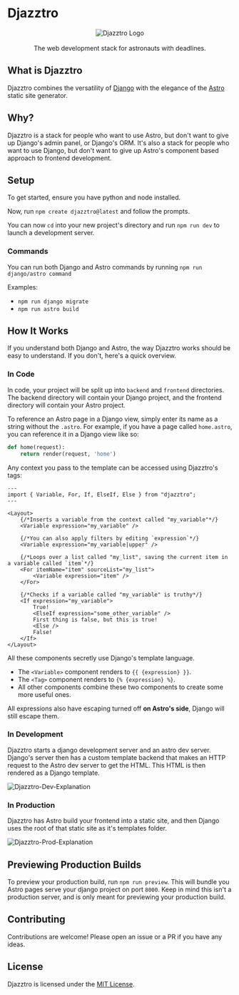 <!-- Disables the inline html warning -->
<!-- markdownlint-disable MD030 MD033 -->

# Djazztro

<p align="center">
<img src="https://user-images.githubusercontent.com/25644444/201508399-c98f41ab-3790-4c20-b82c-5b47ff3370f2.png" alt="Djazztro Logo"/><br/><br/>
The web development stack for astronauts with deadlines.
</p>

## What is Djazztro

Djazztro combines the versatility of [Django](https://www.djangoproject.com/) with the elegance of the [Astro](https://www.astro.build/) static site generator.

## Why?

Djazztro is a stack for people who want to use Astro, but don't want to give up Django's admin panel, or Django's ORM. It's also a stack for people who want to use Django, but don't want to give up Astro's component based approach to frontend development.

## Setup

To get started, ensure you have python and node installed.

Now, run `npm create djazztro@latest` and follow the prompts.

You can now `cd` into your new project's directory and run `npm run dev` to launch a development server.

### Commands

You can run both Django and Astro commands by running `npm run django/astro command`

Examples:

-   `npm run django migrate`
-   `npm run astro build`

## How It Works

If you understand both Django and Astro, the way Djazztro works should be easy to understand. If you don't, here's a quick overview.

### In Code

In code, your project will be split up into `backend` and `frontend` directories. The backend directory will contain your Django project, and the frontend directory will contain your Astro project.

To reference an Astro page in a Django view, simply enter its name as a string without the `.astro`. For example, if you have a page called `home.astro`, you can reference it in a Django view like so:

```python
def home(request):
    return render(request, 'home')
```

Any context you pass to the template can be accessed using Djazztro's tags:

```astro
---
import { Variable, For, If, ElseIf, Else } from "djazztro";
---

<Layout>
    {/*Inserts a variable from the context called "my_variable"*/}
    <Variable expression="my_variable" />

    {/*You can also apply filters by editing `expression`*/}
    <Variable expression="my_variable|upper" />

    {/*Loops over a list called "my_list", saving the current item in a variable called `item`*/}
    <For itemName="item" sourceList="my_list">
        <Variable expression="item" />
    </For>

    {/*Checks if a variable called "my_variable" is truthy*/}
    <If expression="my_variable">
        True!
        <ElseIf expression="some_other_variable" />
        First thing is false, but this is true!
        <Else />
        False!
    </If>
</Layout>
```

All these components secretly use Django's template language.

-   The `<Variable>` component renders to `{{ {expression} }}`.
-   The `<Tag>` component renders to `{% {expression} %}`.
-   All other components combine these two components to create some more useful ones.

All expressions also have escaping turned off **on Astro's side**, Django will still escape them.

### In Development

Djazztro starts a django development server and an astro dev server. Django's server then has a custom template backend that makes an HTTP request to the Astro dev server to get the HTML. This HTML is then rendered as a Django template.

![Djazztro-Dev-Explanation](https://user-images.githubusercontent.com/25644444/201508127-5d5d76b2-0f07-4c8c-a80a-9a0e3718104f.png)

### In Production

Djazztro has Astro build your frontend into a static site, and then Django uses the root of that static site as it's templates folder.

![Djazztro-Prod-Explanation](https://user-images.githubusercontent.com/25644444/201508342-d728a9ff-aead-4544-baa9-9de8adc9f026.png)

## Previewing Production Builds

To preview your production build, run `npm run preview`. This will bundle you Astro pages serve your django project on port `8000`. Keep in mind this isn't a production server, and is only meant for previewing your production build.

## Contributing

Contributions are welcome! Please open an issue or a PR if you have any ideas.

## License

Djazztro is licensed under the [MIT License](LICENSE).
